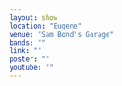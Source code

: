 ```yaml
---
layout: show
location: "Eugene"
venue: "Sam Bond's Garage"
bands: ""
link: ""
poster: ""
youtube: ""
---
```



